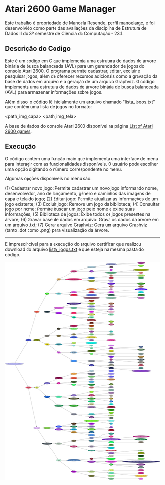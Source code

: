 # Atari 2600 Game Manager
Este trabalho é propriedade de Manoela Resende, perfil [manoelargc](https://github.com/manoelargc), e foi desenvolvido como parte das avaliações da disciplina de Estrutura de Dados II do 3º semestre de Ciência da Computação - 23.1.


## Descrição do Código
Este é um código em C que implementa uma estrutura de dados de árvore binária de busca balanceada (AVL) para um gerenciador de jogos do console Atari 2600. O programa permite cadastrar, editar, excluir e pesquisar jogos, além de oferecer recursos adicionais como a gravação da base de dados em arquivo e a geração de um arquivo Graphviz.
O código implementa uma estrutura de dados de árvore binária de busca balanceada (AVL) para armazenar informações sobre jogos. 

Além disso, o código lê inicialmente um arquivo chamado "lista_jogos.txt" que contém uma lista de jogos no formato:

<nome> <developer> <ano> <genero> <path_img_capa> <path_img_tela>

A base de dados do console Atari 2600 disponível na página [List of Atari 2600 games](https://en.wikipedia.org/wiki/List_of_Atari_2600_games).


## Execução
O código contém uma função main que implementa uma interface de menu para interagir com as funcionalidades disponíveis. O usuário pode escolher uma opção digitando o número correspondente no menu.

Algumas opções disponíveis no menu são:

(1) Cadastrar novo jogo: Permite cadastrar um novo jogo informando nome, desenvolvedor, ano de lançamento, gênero e caminhos das imagens de capa e tela do jogo;
(2) Editar jogo: Permite atualizar as informações de um jogo existente;
(3) Excluir jogo: Remove um jogo da biblioteca;
(4) Consultar jogo por nome: Permite buscar um jogo pelo nome e exibe suas informações;
(5) Biblioteca de jogos: Exibe todos os jogos presentes na árvore;
(6) Gravar base de dados em arquivo: Grava os dados da árvore em um arquivo .txt;
(7) Gerar arquivo Graphviz: Gera um arquivo Graphviz (tanto .dot como .png) para visualização da árvore.

-----------
É imprescíncivel para a execução do arquivo certificar que realizou download do arquivo [lista_jogos.txt](https://github.com/manoelargc/ED2/blob/main/arvbin_atari/output/lista_jogos.txt) e que esteja na mesma pasta do código.


![Exemplo](https://github.com/manoelargc/ED2/blob/main/arvbin_atari/output/grafo_jogos.png)
